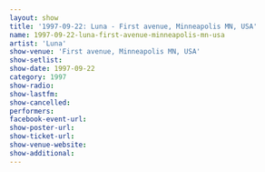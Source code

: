 ```yaml
---
layout: show
title: '1997-09-22: Luna - First avenue, Minneapolis MN, USA'
name: 1997-09-22-luna-first-avenue-minneapolis-mn-usa
artist: 'Luna'
show-venue: 'First avenue, Minneapolis MN, USA'
show-setlist: 
show-date: 1997-09-22
category: 1997
show-radio: 
show-lastfm: 
show-cancelled: 
performers: 
facebook-event-url: 
show-poster-url: 
show-ticket-url: 
show-venue-website: 
show-additional: 
---
```


